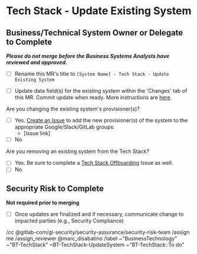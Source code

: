 # Tech Stack - Update Existing System

## Business/Technical System Owner or Delegate to Complete

***Please do not merge before the Business Systems Analysts have reviewed and approved.***

- [ ] Rename this MR's title to `[System Name] - Tech Stack - Update Existing System`

- [ ] Update data field(s) for the existing system within the 'Changes' tab of this MR. Commit update when ready. More instructions are [here](https://about.gitlab.com/handbook/business-technology/tech-stack-applications/#what-data-lives-in-the-tech-stack).

Are you changing the existing system's provisioner(s)?
- [ ] Yes. [Create an Issue](https://gitlab.com/gitlab-com/team-member-epics/access-requests/-/issues/new?issuable_template=Update_Tech_Stack_Provisioner) to add the new provisioner(s) of the system to the appropriate Google/Slack/GitLab groups:
    - [Issue link]
- [ ] No

Are you removing an existing system from the Tech Stack?
- [ ] Yes. Be sure to complete a [Tech Stack Offboarding](https://gitlab.com/gitlab-com/business-technology/business-technology/-/issues/new?issuable_template=offboarding_tech_stack) Issue as well.
- [ ] No

## Security Risk to Complete

**Not required prior to merging**

- [ ] Once updates are finalized and if necessary, communicate change to impacted parties (e.g., Security Compliance)

/cc @gitlab-com/gl-security/security-assurance/security-risk-team
/assign me
/assign_reviewer @marc_disabatino
/label ~"BusinessTechnology" ~"BT-TechStack" ~BT-TechStack-UpdateSystem ~"BT-TechStack::To do" 
